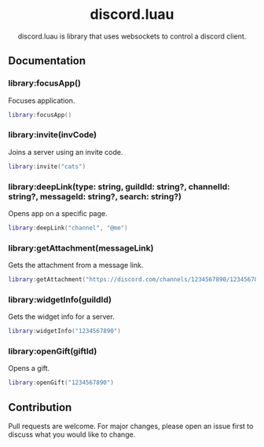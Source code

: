 <div align="center">

# discord.luau

discord.luau is library that uses websockets to control a discord client.

</div>

## Documentation
### library:focusApp()
Focuses application.
```lua
library:focusApp()
```

### library:invite(invCode)
Joins a server using an invite code.
```lua
library:invite("cats")
```

### library:deepLink(type: string, guildId: string?, channelId: string?, messageId: string?, search: string?)

Opens app on a specific page.
```lua
library:deepLink("channel", "@me")
```

### library:getAttachment(messageLink)
Gets the attachment from a message link.
```lua
library:getAttachment("https://discord.com/channels/1234567890/1234567890/1234567890.lua")
```

### library:widgetInfo(guildId)
Gets the widget info for a server.
```lua
library:widgetInfo("1234567890")
```

### library:openGift(giftId)
Opens a gift.
```lua
library:openGift("1234567890")
```

## Contribution
Pull requests are welcome. For major changes, please open an issue first to discuss what you would like to change.
